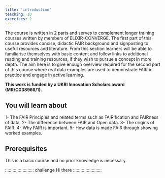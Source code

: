 ```yaml
---
title: 'introduction'
teaching: 10
exercises: 2
---
```


The course is written in 2 parts and serves to complement longer training courses written by members of ELIXIR-CONVERGE.  The first part of this course provides concise, didactic FAIR background and signposting to useful resources and literature.  From this section learners will be able to familiarise themselves with basic content and follow links to additional reading and training resources, if they wish to pursue a concept in more depth.  The aim here is to give enough overview required for the second part of this course where real data examples are used to demonstrate FAIR in practice and engage in active learning.

**This work is funded by a UKRI Innovation Scholars award (MR/C038966/1).**


## You will learn about

1- The FAIR Principles and related terms such as FAIRification and FAIRness of data.
2- The difference between FAIR and Open data.
3- The origins of FAIR.
4- Why FAIR is important.
5- How data is made FAIR through showing worked examples.


## Prerequisites

This is a basic course and no prior knowledge is necessary.

::::::::::::::::::::::: challenge
Hi there
:::::::::::::::::::::::


